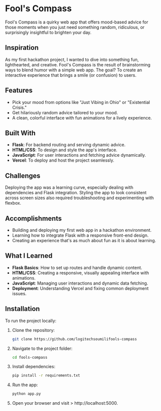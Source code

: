# Fool's Compass

Fool's Compass is a quirky web app that offers mood-based advice for those moments when you just need something random, ridiculous, or surprisingly insightful to brighten your day.

## Inspiration
As my first hackathon project, I wanted to dive into something fun, lighthearted, and creative. Fool's Compass is the result of brainstorming ways to blend humor with a simple web app. The goal? To create an interactive experience that brings a smile (or confusion) to users.

## Features
- Pick your mood from options like "Just Vibing in Ohio" or "Existential Crisis."
- Get hilariously random advice tailored to your mood.
- A clean, colorful interface with fun animations for a lively experience.

## Built With
- **Flask**: For backend routing and serving dynamic advice.
- **HTML/CSS**: To design and style the app's interface.
- **JavaScript**: For user interactions and fetching advice dynamically.
- **Vercel**: To deploy and host the project seamlessly.

## Challenges
Deploying the app was a learning curve, especially dealing with dependencies and Flask integration. Styling the app to look consistent across screen sizes also required troubleshooting and experimenting with flexbox.

## Accomplishments
- Building and deploying my first web app in a hackathon environment.
- Learning how to integrate Flask with a responsive front-end design.
- Creating an experience that's as much about fun as it is about learning.

## What I Learned
- **Flask Basics**: How to set up routes and handle dynamic content.
- **HTML/CSS**: Creating a responsive, visually appealing interface with animations.
- **JavaScript**: Managing user interactions and dynamic data fetching.
- **Deployment**: Understanding Vercel and fixing common deployment issues.

## Installation
To run the project locally:
1. Clone the repository:  
   ```bash
   git clone https://github.com/logitechsoumilifools-compass
2. Navigate to the project folder:
   ```bash
   cd fools-compass
3. Install dependencies:
   ```bash
   pip install -r requirements.txt
4. Run the app:
   ```bash
   python app.py
5. Open your browser and visit > http://localhost:5000.
